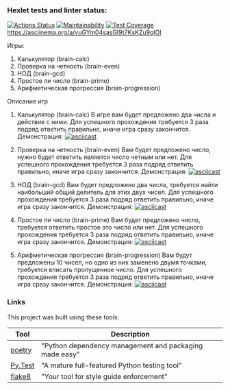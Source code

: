 ### Hexlet tests and linter status:
[![Actions Status](https://github.com/Zotov2003/python-project-49/actions/workflows/hexlet-check.yml/badge.svg)](https://github.com/Zotov2003/python-project-49/actions)
[![Maintainability](https://api.codeclimate.com/v1/badges/479f8d0884cd9ecdd2f9/maintainability)](https://codeclimate.com/github/Zotov2003/python-project-49/maintainability)
[![Test Coverage](https://api.codeclimate.com/v1/badges/479f8d0884cd9ecdd2f9/test_coverage)](https://codeclimate.com/github/Zotov2003/python-project-49/test_coverage)
 https://asciinema.org/a/vuGYm04sasGI9t7KsKZu9qlOI

Игры:
1. Калькулятор (brain-calc) 
2. Проверка на четность (brain-even)
3. НОД (brain-gcd)
4. Простое ли число (brain-prime)
5. Арифметическая прогрессия (brain-progression)

Описание игр

1. Калькулятор (brain-calc) 
В игре вам будет предложено два числа и действие с ними. Для успешного прохождения требуется 3 раза подряд ответить правильно, иначе игра сразу закончится.
Демонстрация: 
[![asciicast](https://asciinema.org/a/BR7ZkNpFrmzK2IqgrIJH0ZzCo.svg)](https://asciinema.org/a/BR7ZkNpFrmzK2IqgrIJH0ZzCo)

2. Проверка на четность (brain-even)
Вам будет предложено число, нужно будет ответить является число четным или нет. Для успешного прохождения требуется 3 раза подряд ответить правильно, иначе игра сразу закончится.
Демонстрация:
[![asciicast](https://asciinema.org/a/XOUjacgCQ1dIhNMptr80ITGsT.svg)](https://asciinema.org/a/XOUjacgCQ1dIhNMptr80ITGsT)

3. НОД (brain-gcd)
Вам будет предложено два числа, требуется найти наибольший общий делитель для этих двух чисел. Для успешного прохождения требуется 3 раза подряд ответить правильно, иначе игра сразу закончится.
Демонстрация: 
[![asciicast](https://asciinema.org/a/UVPraJBT9N0JmCsCt4pVih9m3.svg)](https://asciinema.org/a/UVPraJBT9N0JmCsCt4pVih9m3)

4. Простое ли число (brain-prime)
Вам будет предложено число, требуется ответить простое это число или нет. Для успешного прохождения требуется 3 раза подряд ответить правильно, иначе игра сразу закончится.
Демонстрация: 
[![asciicast](https://asciinema.org/a/ocp35sCCTTKDchqkhoJWEBnQA.svg)](https://asciinema.org/a/ocp35sCCTTKDchqkhoJWEBnQA)

5. Арифметическая прогрессия (brain-progression)
Вам будут предложены 10 чисел, но одно из них заменено двумя точками, требуется вписать пропущенное число. Для успешного прохождения требуется 3 раза подряд ответить правильно, иначе игра сразу закончится.
Демонстрация: 
[![asciicast](https://asciinema.org/a/3qSV5fFPMGkJRUJgRjwfLvJXP.svg)](https://asciinema.org/a/3qSV5fFPMGkJRUJgRjwfLvJXP)


### Links

This project was built using these tools:

| Tool                                                                        | Description                                             |
|-----------------------------------------------------------------------------|---------------------------------------------------------|
| [poetry](https://python-poetry.org/)                                        | "Python dependency management and packaging made easy"  |
| [Py.Test](https://pytest.org)                                               | "A mature full-featured Python testing tool"            |
| [flake8](https://flake8.pycqa.org/)                                         | "Your tool for style guide enforcement" |
